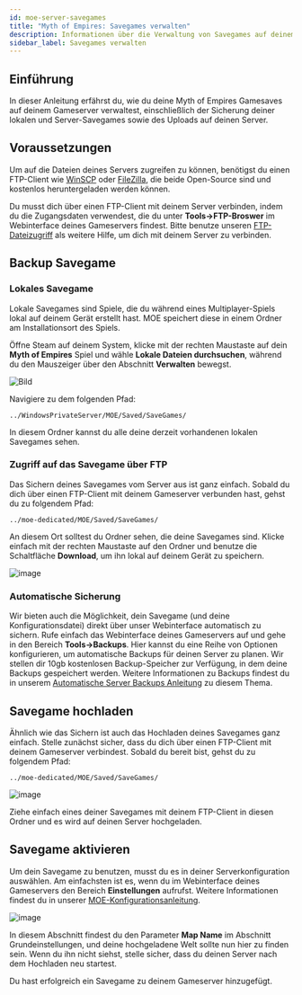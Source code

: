 ```yaml
---
id: moe-server-savegames
title: "Myth of Empires: Savegames verwalten"
description: Informationen über die Verwaltung von Savegames auf deinem Myth of Empires Server von ZAP-Hosting - ZAP-Hosting.com Dokumentation
sidebar_label: Savegames verwalten
---
```


## Einführung

In dieser Anleitung erfährst du, wie du deine Myth of Empires Gamesaves auf deinem Gameserver verwaltest, einschließlich der Sicherung deiner lokalen und Server-Savegames sowie des Uploads auf deinen Server.

## Voraussetzungen

Um auf die Dateien deines Servers zugreifen zu können, benötigst du einen FTP-Client wie [WinSCP](https://winscp.net/eng/index.php) oder [FileZilla](https://filezilla-project.org/), die beide Open-Source sind und kostenlos heruntergeladen werden können.

Du musst dich über einen FTP-Client mit deinem Server verbinden, indem du die Zugangsdaten verwendest, die du unter **Tools->FTP-Broswer** im Webinterface deines Gameservers findest. Bitte benutze unseren [FTP-Dateizugriff](gameserver-ftpaccess.md) als weitere Hilfe, um dich mit deinem Server zu verbinden.

## Backup Savegame

### Lokales Savegame

Lokale Savegames sind Spiele, die du während eines Multiplayer-Spiels lokal auf deinem Gerät erstellt hast. MOE speichert diese in einem Ordner am Installationsort des Spiels.

Öffne Steam auf deinem System, klicke mit der rechten Maustaste auf dein **Myth of Empires** Spiel und wähle **Lokale Dateien durchsuchen**, während du den Mauszeiger über den Abschnitt **Verwalten** bewegst.

![Bild](https://screensaver01.zap-hosting.com/index.php/s/Cmj325wLSWgNGif/preview)

Navigiere zu dem folgenden Pfad:
```
../WindowsPrivateServer/MOE/Saved/SaveGames/
```

In diesem Ordner kannst du alle deine derzeit vorhandenen lokalen Savegames sehen.

### Zugriff auf das Savegame über FTP

Das Sichern deines Savegames vom Server aus ist ganz einfach. Sobald du dich über einen FTP-Client mit deinem Gameserver verbunden hast, gehst du zu folgendem Pfad:
```
../moe-dedicated/MOE/Saved/SaveGames/
```

An diesem Ort solltest du Ordner sehen, die deine Savegames sind. Klicke einfach mit der rechten Maustaste auf den Ordner und benutze die Schaltfläche **Download**, um ihn lokal auf deinem Gerät zu speichern.

![image](https://screensaver01.zap-hosting.com/index.php/s/3yN723tY8eiBb2w/preview)

### Automatische Sicherung

Wir bieten auch die Möglichkeit, dein Savegame (und deine Konfigurationsdatei) direkt über unser Webinterface automatisch zu sichern. Rufe einfach das Webinterface deines Gameservers auf und gehe in den Bereich **Tools->Backups**. Hier kannst du eine Reihe von Optionen konfigurieren, um automatische Backups für deinen Server zu planen. Wir stellen dir 10gb kostenlosen Backup-Speicher zur Verfügung, in dem deine Backups gespeichert werden. Weitere Informationen zu Backups findest du in unserem [Automatische Server Backups Anleitung](gameserver-backups.md) zu diesem Thema.

## Savegame hochladen

Ähnlich wie das Sichern ist auch das Hochladen deines Savegames ganz einfach. Stelle zunächst sicher, dass du dich über einen FTP-Client mit deinem Gameserver verbindest. Sobald du bereit bist, gehst du zu folgendem Pfad:
```
../moe-dedicated/MOE/Saved/SaveGames/
```

![image](https://screensaver01.zap-hosting.com/index.php/s/KLD26KTYZYpfoqP/preview)

Ziehe einfach eines deiner Savegames mit deinem FTP-Client in diesen Ordner und es wird auf deinen Server hochgeladen.

## Savegame aktivieren

Um dein Savegame zu benutzen, musst du es in deiner Serverkonfiguration auswählen. Am einfachsten ist es, wenn du im Webinterface deines Gameservers den Bereich **Einstellungen** aufrufst. Weitere Informationen findest du in unserer [MOE-Konfigurationsanleitung](moe-configuration.md).

![image](https://screensaver01.zap-hosting.com/index.php/s/cGbSnRp5gfbWnnb/preview)

In diesem Abschnitt findest du den Parameter **Map Name** im Abschnitt Grundeinstellungen, und deine hochgeladene Welt sollte nun hier zu finden sein. Wenn du ihn nicht siehst, stelle sicher, dass du deinen Server nach dem Hochladen neu startest.

Du hast erfolgreich ein Savegame zu deinem Gameserver hinzugefügt.
